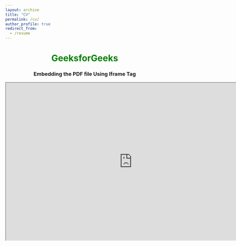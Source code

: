 ```yaml
---
layout: archive
title: "CV"
permalink: /cv/
author_profile: true
redirect_from:
  - /resume
---
```

<center>
  <h1 style="color: green">GeeksforGeeks</h1>
    <h3>Embedding the PDF file Using Iframe Tag</h3>
      <iframe src="https://media.geeksforgeeks.org/wp-content/cdn-uploads/20210101201653/PDF.pdf" width="800" height="500"></iframe>
</center>
